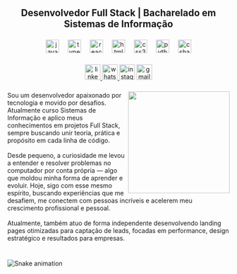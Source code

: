 <h2 align="center">Desenvolvedor Full Stack | Bacharelado em Sistemas de Informação</h2>

###

<div align="center">
  <img src="https://cdn.jsdelivr.net/gh/devicons/devicon/icons/javascript/javascript-original.svg" height="30" alt="javascript logo"  />
  <img width="12" />
  <img src="https://cdn.jsdelivr.net/gh/devicons/devicon/icons/typescript/typescript-original.svg" height="30" alt="typescript logo"  />
  <img width="12" />
  <img src="https://cdn.jsdelivr.net/gh/devicons/devicon/icons/react/react-original.svg" height="30" alt="react logo"  />
  <img width="12" />
  <img src="https://cdn.jsdelivr.net/gh/devicons/devicon/icons/html5/html5-original.svg" height="30" alt="html5 logo"  />
  <img width="12" />
  <img src="https://cdn.jsdelivr.net/gh/devicons/devicon/icons/css3/css3-original.svg" height="30" alt="css3 logo"  />
  <img width="12" />
  <img src="https://cdn.jsdelivr.net/gh/devicons/devicon/icons/python/python-original.svg" height="30" alt="python logo"  />
  <img width="12" />
  <img src="https://cdn.jsdelivr.net/gh/devicons/devicon/icons/csharp/csharp-original.svg" height="30" alt="csharp logo"  />
</div>

###

<div align="center">
  <a href="https://www.linkedin.com/in/jvcordeiroz/" target="_blank">
    <img src="https://img.shields.io/static/v1?message=LinkedIn&logo=linkedin&label=&color=0077B5&logoColor=white&labelColor=&style=for-the-badge" height="35" alt="linkedin logo"  />
  </a>
  <a href="https://api.whatsapp.com/send?phone=5521964018872" target="_blank">
    <img src="https://img.shields.io/static/v1?message=Whatsapp&logo=whatsapp&label=&color=25D366&logoColor=white&labelColor=&style=for-the-badge" height="35" alt="whatsapp logo"  />
  </a>
  <img src="https://img.shields.io/static/v1?message=Instagram&logo=instagram&label=&color=E4405F&logoColor=white&labelColor=&style=for-the-badge" height="35" alt="instagram logo"  />
  <a href="mailto:jvcordeiroc1@gmail.com" target="_blank">
    <img src="https://img.shields.io/static/v1?message=Gmail&logo=gmail&label=&color=D14836&logoColor=white&labelColor=&style=for-the-badge" height="35" alt="gmail logo"  />
  </a>
</div>

###

<img align="right" height="230" src="https://media.tenor.com/PLIr_VkF6ywAAAAM/ghostedvpn-hacker-cat.gif"  />

###

<p align="left">Sou um desenvolvedor apaixonado por tecnologia e movido por desafios. Atualmente curso Sistemas de Informação e aplico meus conhecimentos em projetos Full Stack, sempre buscando unir teoria, prática e propósito em cada linha de código.<br><br>Desde pequeno, a curiosidade me levou a entender e resolver problemas no computador por conta própria — algo que moldou minha forma de aprender e evoluir. Hoje, sigo com esse mesmo espírito, buscando experiências que me desafiem, me conectem com pessoas incríveis e acelerem meu crescimento profissional e pessoal.<br><br>Atualmente, também atuo de forma independente desenvolvendo landing pages otimizadas para captação de leads, focadas em performance, design estratégico e resultados para empresas.</p>

###

<br clear="both">

<img src="https://raw.githubusercontent.com/Cordeiroz/Cordeiroz/output/snake.svg" alt="Snake animation" />

###
